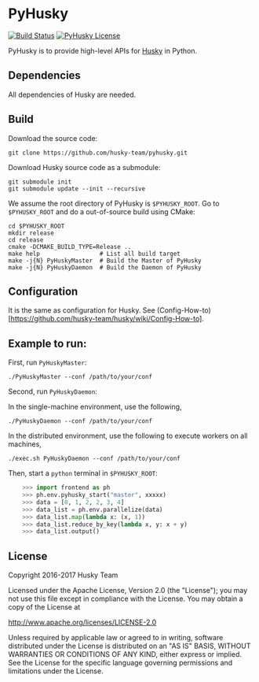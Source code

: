 PyHusky
=======

[![Build Status](https://travis-ci.org/husky-team/pyhusky.svg?branch=master)](https://travis-ci.org/husky-team/pyhusky)
[![PyHusky License](https://img.shields.io/badge/license-Apache%202.0-blue.svg)](https://github.com/husky-team/pyhusky/blob/master/LICENSE)

PyHusky is to provide high-level APIs for [Husky](https://github.com/husky-team/husky) in Python.

Dependencies
-------------

All dependencies of Husky are needed.

Build
-----

Download the source code:

    git clone https://github.com/husky-team/pyhusky.git

Download Husky source code as a submodule:

    git submodule init
    git submodule update --init --recursive

We assume the root directory of PyHusky is `$PYHUSKY_ROOT`. Go to `$PYHUSKY_ROOT` and do a out-of-source build using CMake:

    cd $PYHUSKY_ROOT
    mkdir release
    cd release
    cmake -DCMAKE_BUILD_TYPE=Release ..
    make help                 # List all build target
    make -j{N} PyHuskyMaster  # Build the Master of PyHusky
    make -j{N} PyHuskyDaemon  # Build the Daemon of PyHusky

Configuration
-------------

It is the same as configuration for Husky. See (Config-How-to)[https://github.com/husky-team/husky/wiki/Config-How-to].

Example to run:
-------------

First, run `PyHuskyMaster`:

    ./PyHuskyMaster --conf /path/to/your/conf

Second, run `PyHuskyDaemon`:

In the single-machine environment, use the following,

    ./PyHuskyDaemon --conf /path/to/your/conf

In the distributed environment, use the following to execute workers on all machines,

    ./exec.sh PyHuskyDaemon --conf /path/to/your/conf

Then, start a `python` terminal in `$PYHUSKY_ROOT`:

```python
    >>> import frontend as ph
    >>> ph.env.pyhusky_start("master", xxxxx)
    >>> data = [0, 1, 2, 2, 3, 4]
    >>> data_list = ph.env.parallelize(data)
    >>> data_list.map(lambda x: (x, 1))
    >>> data_list.reduce_by_key(lambda x, y: x + y)
    >>> data_list.output()
```

License
---------------

Copyright 2016-2017 Husky Team

Licensed under the Apache License, Version 2.0 (the "License");
you may not use this file except in compliance with the License.
You may obtain a copy of the License at

http://www.apache.org/licenses/LICENSE-2.0

Unless required by applicable law or agreed to in writing, software
distributed under the License is distributed on an "AS IS" BASIS,
WITHOUT WARRANTIES OR CONDITIONS OF ANY KIND, either express or implied.
See the License for the specific language governing permissions and
limitations under the License.
